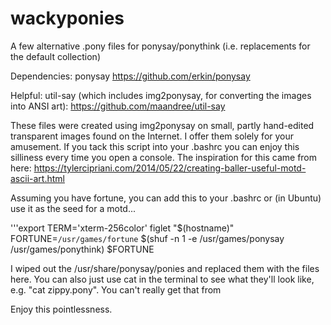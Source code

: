 # wackyponies
A few alternative .pony files for ponysay/ponythink (i.e. replacements for the default collection)

Dependencies: ponysay https://github.com/erkin/ponysay 

Helpful: util-say (which includes img2ponysay, for converting the images into ANSI art): https://github.com/maandree/util-say

These files were created using img2ponysay on small, partly hand-edited transparent images found on the Internet. I offer them solely for your amusement. If you tack this script into your .bashrc you can enjoy this silliness every time you open a console. The inspiration for this came from here: https://tylercipriani.com/2014/05/22/creating-baller-useful-motd-ascii-art.html

Assuming you have fortune, you can add this to your .bashrc or (in Ubuntu) use it as the seed for a motd...

'''export TERM='xterm-256color'
figlet "$(hostname)"
FORTUNE=`/usr/games/fortune`
$(shuf -n 1 -e /usr/games/ponysay /usr/games/ponythink) $FORTUNE


I wiped out the /usr/share/ponysay/ponies and replaced them with the files here. You can also just use cat in the terminal to see what they'll look like, e.g. "cat zippy.pony". You can't really get that from 

Enjoy this pointlessness.

